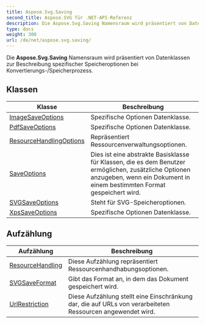 ```yaml
---
title: Aspose.Svg.Saving
second_title: Aspose.SVG für .NET-API-Referenz
description: Die Aspose.Svg.Saving Namensraum wird präsentiert von Datenklassen zur Beschreibung spezifischer Speicheroptionen bei Konvertierungs/Speicherprozess.
type: docs
weight: 300
url: /de/net/aspose.svg.saving/
---
```

Die **Aspose.Svg.Saving** Namensraum wird präsentiert von Datenklassen zur Beschreibung spezifischer Speicheroptionen bei Konvertierungs-/Speicherprozess.

## Klassen

| Klasse | Beschreibung |
| --- | --- |
| [ImageSaveOptions](./imagesaveoptions/) | Spezifische Optionen Datenklasse. |
| [PdfSaveOptions](./pdfsaveoptions/) | Spezifische Optionen Datenklasse. |
| [ResourceHandlingOptions](./resourcehandlingoptions/) | Repräsentiert Ressourcenverwaltungsoptionen. |
| [SaveOptions](./saveoptions/) | Dies ist eine abstrakte Basisklasse für Klassen, die es dem Benutzer ermöglichen, zusätzliche Optionen anzugeben, wenn ein Dokument in einem bestimmten Format gespeichert wird. |
| [SVGSaveOptions](./svgsaveoptions/) | Steht für SVG-Speicheroptionen. |
| [XpsSaveOptions](./xpssaveoptions/) | Spezifische Optionen Datenklasse. |
## Aufzählung

| Aufzählung | Beschreibung |
| --- | --- |
| [ResourceHandling](./resourcehandling/) | Diese Aufzählung repräsentiert Ressourcenhandhabungsoptionen. |
| [SVGSaveFormat](./svgsaveformat/) | Gibt das Format an, in dem das Dokument gespeichert wird. |
| [UrlRestriction](./urlrestriction/) | Diese Aufzählung stellt eine Einschränkung dar, die auf URLs von verarbeiteten Ressourcen angewendet wird. |


